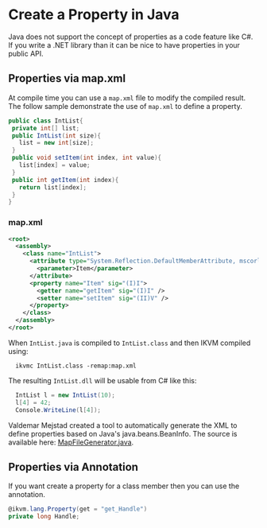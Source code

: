 # Create a Property in Java

Java does not support the concept of properties as a code feature like C#. If you write a .NET library than it can be nice to have properties in your public API.

## Properties via map.xml


At compile time you can use a `map.xml` file to modify the compiled result. The follow sample demonstrate the use of `map.xml` to define a property.

```c#
public class IntList{
 private int[] list;
 public IntList(int size){
   list = new int[size];
 }
 public void setItem(int index, int value){
   list[index] = value;
 }
 public int getItem(int index){
   return list[index];
 }
}
```

### map.xml

```xml
<root>
  <assembly>
    <class name="IntList">
      <attribute type="System.Reflection.DefaultMemberAttribute, mscorlib" sig="(Ljava.lang.String;)V">
        <parameter>Item</parameter>
      </attribute>
      <property name="Item" sig="(I)I">
        <getter name="getItem" sig="(I)I" />
        <setter name="setItem" sig="(II)V" />
      </property>
    </class>
  </assembly>
</root>
```

When `IntList.java` is compiled to `IntList.class` and then IKVM compiled using:

```console
  ikvmc IntList.class -remap:map.xml
```

The resulting `IntList.dll` will be usable from C# like this:

```c#
  IntList l = new IntList(10);
  l[4] = 42;
  Console.WriteLine(l[4]);
```

Valdemar Mejstad created a tool to automatically generate the XML to define properties based on Java's java.beans.BeanInfo. The source is available here: [MapFileGenerator.java](https://web.archive.org/web/20161027171952/http://www.frijters.net/MapFileGenerator.java).

## Properties via Annotation

If you want create a property for a class member then you can use the annotation.

```c#
@ikvm.lang.Property(get = "get_Handle")
private long Handle;
```
